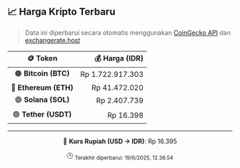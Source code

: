 

<!-- HARGA_KRIPTO -->
## 📈 Harga Kripto Terbaru

> Data ini diperbarui secara otomatis menggunakan [CoinGecko API](https://www.coingecko.com/) dan [exchangerate.host](https://exchangerate.host/)

<div align="center">

| 🪙 Token | 💰 Harga (IDR) |
|:------:|---------------:|
| 🟠 **Bitcoin (BTC)**   | Rp 1.722.917.303 |
| 🔵 **Ethereum (ETH)**  | Rp 41.472.020 |
| 🟣 **Solana (SOL)**    | Rp 2.407.739 |
| 🟢 **Tether (USDT)**   | Rp 16.398 |

---

💱 **Kurs Rupiah (USD → IDR)**: Rp 16.395

🕒 <sub>Terakhir diperbarui: 19/6/2025, 12.36.54</sub>

</div>
<!-- /HARGA_KRIPTO -->